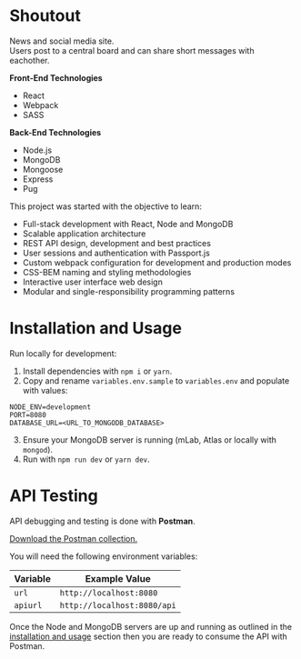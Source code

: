 # Shoutout

News and social media site.  
Users post to a central board and can share short messages with eachother.

**Front-End Technologies**
* React
* Webpack
* SASS

**Back-End Technologies**
* Node.js
* MongoDB
* Mongoose
* Express
* Pug

This project was started with the objective to learn:

* Full-stack development with React, Node and MongoDB
* Scalable application architecture
* REST API design, development and best practices
* User sessions and authentication with Passport.js
* Custom webpack configuration for development and production modes
* CSS-BEM naming and styling methodologies
* Interactive user interface web design
* Modular and single-responsibility programming patterns

# Installation and Usage

Run locally for development:

1. Install dependencies with `npm i` or `yarn`.
2. Copy and rename `variables.env.sample` to `variables.env` and populate with values:
```
NODE_ENV=development
PORT=8080
DATABASE_URL=<URL_TO_MONGODB_DATABASE>
```
3. Ensure your MongoDB server is running (mLab, Atlas or locally with `mongod`).
4. Run with `npm run dev` or `yarn dev`.

# API Testing

API debugging and testing is done with **Postman**.

[Download the Postman collection.](https://www.getpostman.com/collections/cdd565f02c4d6cb41066)

You will need the following environment variables:

|Variable|Example Value|
|--|--|
|`url`|`http://localhost:8080`|
|`apiurl`|`http://localhost:8080/api`|

Once the Node and MongoDB servers are up and running as outlined in the [installation and usage](#installation-and-usage) section then you are ready to consume the API with Postman.
